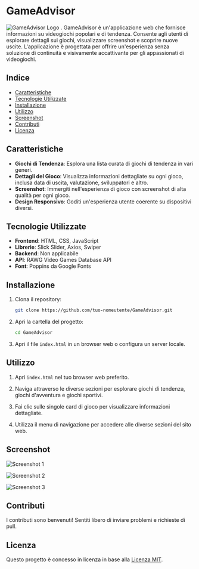 # GameAdvisor

![GameAdvisor Logo](./img/logo.png)
.
GameAdvisor è un'applicazione web che fornisce informazioni su videogiochi popolari e di tendenza. Consente agli utenti di esplorare dettagli sui giochi, visualizzare screenshot e scoprire nuove uscite. L'applicazione è progettata per offrire un'esperienza senza soluzione di continuità e visivamente accattivante per gli appassionati di videogiochi.

## Indice
- [Caratteristiche](#caratteristiche)
- [Tecnologie Utilizzate](#tecnologie-utilizzate)
- [Installazione](#installazione)
- [Utilizzo](#utilizzo)
- [Screenshot](#screenshot)
- [Contributi](#contributi)
- [Licenza](#licenza)

## Caratteristiche

- **Giochi di Tendenza**: Esplora una lista curata di giochi di tendenza in vari generi.
- **Dettagli del Gioco**: Visualizza informazioni dettagliate su ogni gioco, inclusa data di uscita, valutazione, sviluppatori e altro.
- **Screenshot**: Immergiti nell'esperienza di gioco con screenshot di alta qualità per ogni gioco.
- **Design Responsivo**: Goditi un'esperienza utente coerente su dispositivi diversi.

## Tecnologie Utilizzate

- **Frontend**: HTML, CSS, JavaScript
- **Librerie**: Slick Slider, Axios, Swiper
- **Backend**: Non applicabile
- **API**: RAWG Video Games Database API
- **Font**: Poppins da Google Fonts

## Installazione

1. Clona il repository:

   ```bash
   git clone https://github.com/tuo-nomeutente/GameAdvisor.git
   ```

2. Apri la cartella del progetto:

   ```bash
   cd GameAdvisor
   ```

3. Apri il file `index.html` in un browser web o configura un server locale.

## Utilizzo

1. Apri `index.html` nel tuo browser web preferito.

2. Naviga attraverso le diverse sezioni per esplorare giochi di tendenza, giochi d'avventura e giochi sportivi.

3. Fai clic sulle singole card di gioco per visualizzare informazioni dettagliate.

4. Utilizza il menu di navigazione per accedere alle diverse sezioni del sito web.

## Screenshot

![Screenshot 1](./screenshots/screenshot1.png)

![Screenshot 2](./screenshots/screenshot2.png)

![Screenshot 3](./screenshots/screenshot3.png)

## Contributi

I contributi sono benvenuti! Sentiti libero di inviare problemi e richieste di pull.

## Licenza

Questo progetto è concesso in licenza in base alla [Licenza MIT](./LICENSE).
